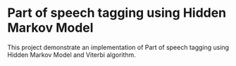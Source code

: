 # Part of speech tagging using Hidden Markov Model

This project demonstrate an implementation of Part of speech tagging using Hidden Markov Model and Viterbi algorithm. 
